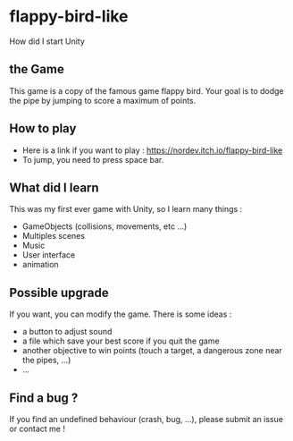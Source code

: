 # flappy-bird-like

How did I start Unity

## the Game

This game is a copy of the famous game flappy bird. Your goal is to dodge the pipe by jumping to score a maximum of points.

## How to play

- Here is a link if you want to play : https://nordev.itch.io/flappy-bird-like
- To jump, you need to press space bar.

## What did I learn

This was my first ever game with Unity, so I learn many things :
- GameObjects (collisions, movements, etc ...)
- Multiples scenes
- Music
- User interface
- animation

## Possible upgrade

If you want, you can modify the game. There is some ideas :
- a button to adjust sound
- a file which save your best score if you quit the game
- another objective to win points (touch a target, a dangerous zone near the pipes, ...)
- ...

## Find a bug ?

If you find an undefined behaviour (crash, bug, ...), please submit an issue or contact me !
